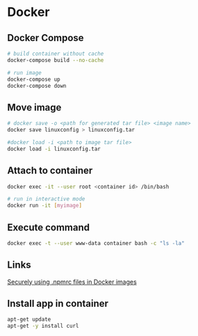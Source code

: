 # Docker

## Docker Compose

```bash
# build container without cache
docker-compose build --no-cache

# run image
docker-compose up
docker-compose down
```

## Move image

```bash
# docker save -o <path for generated tar file> <image name>
docker save linuxconfig > linuxconfig.tar

#docker load -i <path to image tar file>
docker load -i linuxconfig.tar
```

## Attach to container

```bash
docker exec -it --user root <container id> /bin/bash

# run in interactive mode
docker run -it [myimage]
```

## Execute command

```bash
docker exec -t --user www-data container bash -c "ls -la"
```

## Links

[Securely using .npmrc files in Docker images](https://www.alexandraulsh.com/2018/06/25/docker-npmrc-security/)

## Install app in container

```bash
apt-get update
apt-get -y install curl
```
